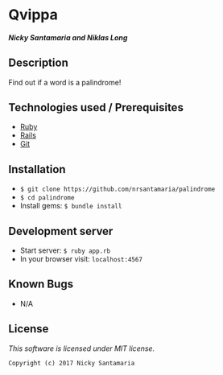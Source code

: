 # Qvippa

#### _Nicky Santamaria and Niklas Long_

## Description

Find out if a word is a palindrome!

## Technologies used / Prerequisites

* [Ruby](https://www.ruby-lang.org/en/downloads/)
* [Rails](http://rubyonrails.org/)
* [Git](https://git-scm.com/)

## Installation

* `$ git clone https://github.com/nrsantamaria/palindrome`
* `$ cd palindrome`
* Install gems: `$ bundle install`

## Development server
* Start server: `$ ruby app.rb`
* In your browser visit: `localhost:4567`

## Known Bugs
* N/A

## License

*This software is licensed under MIT license.*

```
Copyright (c) 2017 Nicky Santamaria
```
